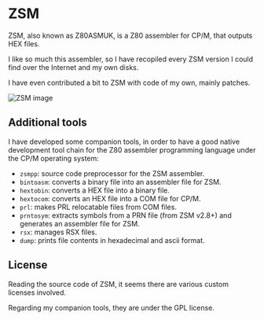 ZSM
===

ZSM, also known as Z80ASMUK, is a Z80 assembler for CP/M, that outputs HEX files.

I like so much this assembler, so I have recopiled every ZSM version I could find over the Internet and my own disks.

I have even contributed a bit to ZSM with code of my own, mainly patches.

![ZSM image](http://www.floppysoftware.es/images/cpm-zsm.jpg "ZSM image")

Additional tools
----------------

I have developed some companion tools, in order to have a good native development tool chain for the Z80 assembler programming language under the CP/M operating system:
- `zsmpp`: source code preprocessor for the ZSM assembler.
- `bintoasm`: converts a binary file into an assembler file for ZSM.
- `hextobin`: converts a HEX file into a binary file.
- `hextocom`: converts an HEX file into a COM file for CP/M.
- `prl`: makes PRL relocatable files from COM files.
- `prntosym`: extracts symbols from a PRN file (from ZSM v2.8+) and generates an assembler file for ZSM.
- `rsx`: manages RSX files.
- `dump`: prints file contents in hexadecimal and ascii format.

License
-------

Reading the source code of ZSM, it seems there are various custom licenses involved.

Regarding my companion tools, they are under the GPL license.
